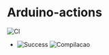 # Arduino-actions
![CI](https://github.com/merc-epro/Arduino-actions/workflows/CI/badge.svg)
- ![Success](https://img.shields.io/badge/GitHub_Actions-success-success.svg?logo=github&logoColor=white)
![Compilacao](https://github.com/merc-epro/Arduino-actions/workflows/CI/badge.svg?logo=github&logoColor=white)

